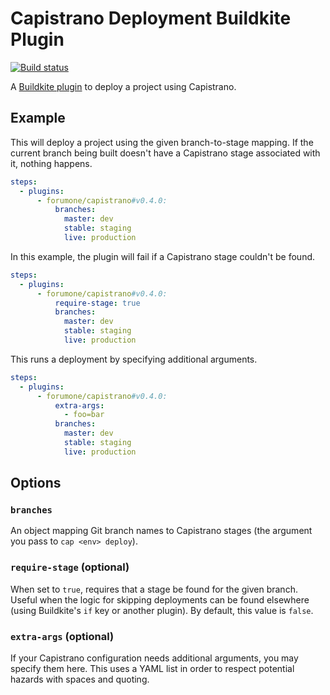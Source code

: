 # Capistrano Deployment Buildkite Plugin
[![Build status](https://badge.buildkite.com/7a8bae66a0291fec3a7db92cd62eec5e8019b7adf8edd4d4ba.svg?branch=master)](https://buildkite.com/forum-one/capistrano-buildkite-plugin)

A [Buildkite plugin](https://buildkite.com/docs/agent/v3/plugins) to deploy a project using Capistrano.

## Example

This will deploy a project using the given branch-to-stage mapping. If the current branch being built doesn't have a Capistrano stage associated with it, nothing happens.

```yaml
steps:
  - plugins:
      - forumone/capistrano#v0.4.0:
          branches:
            master: dev
            stable: staging
            live: production
```

In this example, the plugin will fail if a Capistrano stage couldn't be found.

```yaml
steps:
  - plugins:
      - forumone/capistrano#v0.4.0:
          require-stage: true
          branches:
            master: dev
            stable: staging
            live: production
```

This runs a deployment by specifying additional arguments.

```yaml
steps:
  - plugins:
      - forumone/capistrano#v0.4.0:
          extra-args:
            - foo=bar
          branches:
            master: dev
            stable: staging
            live: production
```

## Options

### `branches`

An object mapping Git branch names to Capistrano stages (the argument you pass to `cap <env> deploy`).

### `require-stage` (optional)

When set to `true`, requires that a stage be found for the given branch. Useful when the logic for skipping deployments can be found elsewhere (using Buildkite's `if` key or another plugin). By default, this value is `false`.

### `extra-args` (optional)

If your Capistrano configuration needs additional arguments, you may specify them here. This uses a YAML list in order to respect potential hazards with spaces and quoting.
